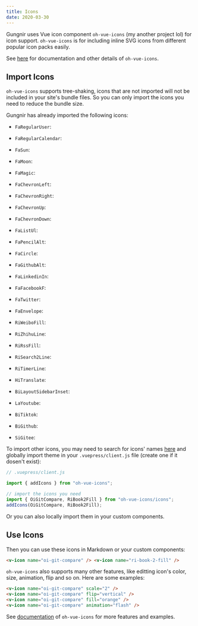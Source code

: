 ```yaml
---
title: Icons
date: 2020-03-30
---
```


Gungnir uses Vue icon component `oh-vue-icons` (my another project lol) for icon support. `oh-vue-icons` is for including inline SVG icons from different popular icon packs easily.

See [here](https://github.com/Renovamen/oh-vue-icons) for documentation and other details of `oh-vue-icons`.

## Import Icons

`oh-vue-icons` supports tree-shaking, icons that are not imported will not be included in your site's bundle files. So you can only import the icons you need to reduce the bundle size.

Gungnir has already imported the following icons:

- `FaRegularUser`: <v-icon name="fa-regular-user" />
- `FaRegularCalendar`: <v-icon name="fa-regular-calendar" />
- `FaSun`: <v-icon name="fa-sun" />
- `FaMoon`: <v-icon name="fa-moon" />
- `FaMagic`: <v-icon name="fa-magic" />
- `FaChevronLeft`: <v-icon name="fa-chevron-left" />
- `FaChevronRight`: <v-icon name="fa-chevron-right" />
- `FaChevronUp`: <v-icon name="fa-chevron-up" />
- `FaChevronDown`: <v-icon name="fa-chevron-down" />
- `FaListUl`: <v-icon name="fa-list-ul" />
- `FaPencilAlt`: <v-icon name="fa-pencil-alt" />
- `FaCircle`: <v-icon name="fa-circle" />
- `FaGithubAlt`: <v-icon name="fa-github-alt" />
- `FaLinkedinIn`: <v-icon name="fa-linkedin-in" />
- `FaFacebookF`: <v-icon name="fa-facebook-f" />
- `FaTwitter`: <v-icon name="fa-twitter" />
- `FaEnvelope`: <v-icon name="fa-envelope" />
- `RiWeiboFill`: <v-icon name="ri-weibo-fill" />
- `RiZhihuLine`: <v-icon name="ri-zhihu-line" />
- `RiRssFill`: <v-icon name="ri-rss-fill" />
- `RiSearch2Line`: <v-icon name="ri-search-2-line" />
- `RiTimerLine`: <v-icon name="ri-timer-line" />
- `HiTranslate`: <v-icon name="hi-translate" />
- `BiLayoutSidebarInset`: <v-icon name="bi-layout-sidebar-inset" />

- `LaYoutube`: <v-icon name="la-youtube" />
- `BiTiktok`: <v-icon name="bi-tiktok" />
- `BiGithub`: <v-icon name="bi-github" />
- `SiGitee`: <v-icon name="si-gitee" />

To import other icons, you may need to search for icons' names [here](https://oh-vue-icons.js.org) and globally import theme in your `.vuepress/client.js` file (create one if it dosen't exist):

```js
// .vuepress/client.js

import { addIcons } from "oh-vue-icons";

// import the icons you need
import { OiGitCompare, RiBook2Fill } from "oh-vue-icons/icons";
addIcons(OiGitCompare, RiBook2Fill);
```

Or you can also locally import them in your custom components.

## Use Icons

Then you can use these icons in Markdown or your custom components:

<v-icon name="oi-git-compare" /> <v-icon name="ri-book-2-fill" />

```html
<v-icon name="oi-git-compare" /> <v-icon name="ri-book-2-fill" />
```

`oh-vue-icons` also supports many other features, like editting icon's color, size, animation, flip and so on. Here are some examples:

<v-icon name="oi-git-compare" scale="2" /> <v-icon name="oi-git-compare" flip="vertical" /> <v-icon name="oi-git-compare" fill="orange" /> <v-icon name="oi-git-compare" animation="flash" />

```html
<v-icon name="oi-git-compare" scale="2" />
<v-icon name="oi-git-compare" flip="vertical" />
<v-icon name="oi-git-compare" fill="orange" />
<v-icon name="oi-git-compare" animation="flash" />
```

See [documentation](https://oh-vue-icons.js.org/docs) of `oh-vue-icons` for more features and examples.
